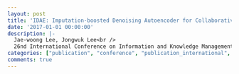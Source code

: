 ```yaml
---
layout: post
title: 'IDAE: Imputation-boosted Denoising Autoencoder for Collaborative Filtering'
date: '2017-01-01 00:00:00'
description: |-
  Jae-woong Lee, Jongwuk Lee<br />
  26nd International Conference on Information and Knowledge Management (CIKM), 2017
categories: ["publication", "conference", "publication_international", "conference_international"]
comments: true
---
```

